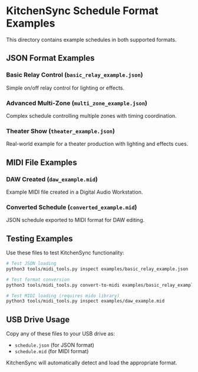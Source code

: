 # KitchenSync Schedule Format Examples

This directory contains example schedules in both supported formats.

## JSON Format Examples

### Basic Relay Control (`basic_relay_example.json`)
Simple on/off relay control for lighting or effects.

### Advanced Multi-Zone (`multi_zone_example.json`)  
Complex schedule controlling multiple zones with timing coordination.

### Theater Show (`theater_example.json`)
Real-world example for a theater production with lighting and effects cues.

## MIDI File Examples

### DAW Created (`daw_example.mid`)
Example MIDI file created in a Digital Audio Workstation.

### Converted Schedule (`converted_example.mid`)
JSON schedule exported to MIDI format for DAW editing.

## Testing Examples

Use these files to test KitchenSync functionality:

```bash
# Test JSON loading
python3 tools/midi_tools.py inspect examples/basic_relay_example.json

# Test format conversion  
python3 tools/midi_tools.py convert-to-midi examples/basic_relay_example.json

# Test MIDI loading (requires mido library)
python3 tools/midi_tools.py inspect examples/daw_example.mid
```

## USB Drive Usage

Copy any of these files to your USB drive as:
- `schedule.json` (for JSON format)
- `schedule.mid` (for MIDI format)

KitchenSync will automatically detect and load the appropriate format.
